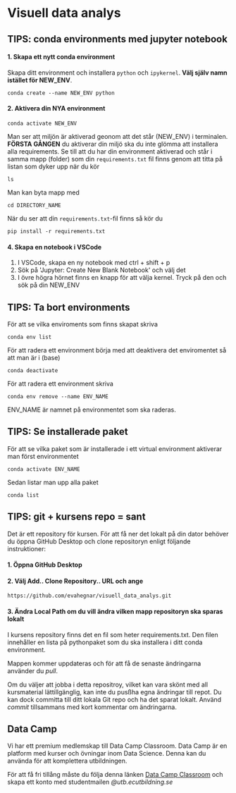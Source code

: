 # Visuell data analys

## TIPS: conda environments med jupyter notebook

#### 1. Skapa ett nytt conda environment

Skapa ditt environment och installera `python` och `ipykernel`. __Välj själv namn istället för NEW_ENV__.

    conda create --name NEW_ENV python

#### 2. Aktivera din NYA environment

    conda activate NEW_ENV

Man ser att miljön är aktiverad geonom att det står (NEW_ENV) i terminalen. __FÖRSTA GÅNGEN__ du aktiverar din miljö ska du inte glömma att installera alla requirements. Se till att du har din environment aktiverad och står i samma mapp (folder) som din `requirements.txt` fil finns genom att titta på listan som dyker upp när du kör

    ls
Man kan byta mapp med

    cd DIRECTORY_NAME

När du ser att din `requirements.txt`-fil finns så kör du

    pip install -r requirements.txt

#### 4. Skapa en notebook i VSCode

1. I VSCode, skapa en ny notebook med ctrl + shift + p
2. Sök på 'Jupyter: Create New Blank Notebook' och välj det
3. I övre högra hörnet finns en knapp för att välja kernel. Tryck på den och sök på din NEW_ENV

## TIPS: Ta bort environments

För att se vilka enviroments som finns skapat skriva

    conda env list

För att radera ett environment börja med att deaktivera det enviromentet så att man är i (base)

    conda deactivate

För att radera ett environment skriva

    conda env remove --name ENV_NAME

ENV_NAME är namnet på environmentet som ska raderas.

## TIPS: Se installerade paket

För att se vilka paket som är installerade i ett virtual environment aktiverar man först environmentet

    conda activate ENV_NAME

Sedan listar man upp alla paket

    conda list

## TIPS: git + kursens repo = sant

Det är ett repository för kursen. För att få ner det lokalt på din dator behöver du öppna GitHub Desktop och clone repositoryn enligt följande instruktioner:

#### 1. Öppna GitHub Desktop

#### 2. Välj Add.. Clone Repository.. URL och ange

    https://github.com/evahegnar/visuell_data_analys.git

#### 3. Ändra Local Path om du vill ändra vilken mapp repositoryn ska sparas lokalt

I kursens repository finns det en fil som heter requirements.txt. Den filen innehåller en lista på pythonpaket som du ska installera i ditt conda environment.

Mappen kommer uppdateras och för att få de senaste ändringarna använder du *pull*.

Om du väljer att jobba i detta repositroy, vilket kan vara skönt med all kursmaterial lättillgänglig, kan inte du pusßha egna ändringar till repot. Du kan dock committa till ditt lokala Git repo och ha det sparat lokalt. Använd *commit* tillsammans med kort kommentar om ändringarna.

## Data Camp

Vi har ett premium medlemskap till Data Camp Classroom. Data Camp är en platform med kurser och övningar inom Data Science. Denna kan du använda för att komplettera utbildningen.

För att få fri tillång måste du följa denna länken [Data Camp Classroom](https://www.datacamp.com/groups/shared_links/1e9ec73fbf3dd46f0a0a9c8a9e773774c7ad2add6677109d698782ea059a2ae3) och skapa ett konto med studentmailen *@utb.ecutbildning.se*
